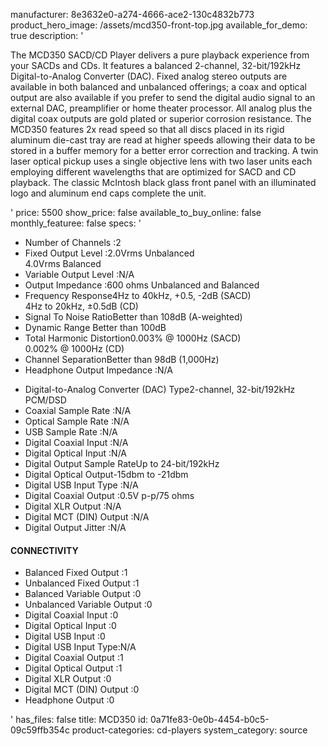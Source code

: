 manufacturer: 8e3632e0-a274-4666-ace2-130c4832b773
product_hero_image: /assets/mcd350-front-top.jpg
available_for_demo: true
description: '<p>The MCD350 SACD/CD Player delivers a pure playback experience from your SACDs and CDs. It features a balanced 2-channel, 32-bit/192kHz Digital-to-Analog Converter (DAC). Fixed analog stereo outputs are available in both balanced and unbalanced offerings; a coax and optical output are also available if you prefer to send the digital audio signal to an external DAC, preamplifier or home theater processor. All analog plus the digital coax outputs are gold plated or superior corrosion resistance. The MCD350 features 2x read speed so that all discs placed in its rigid aluminum die-cast tray are read at higher speeds allowing their data to be stored in a buffer memory for a better error correction and tracking. A twin laser optical pickup uses a single objective lens with two laser units each employing different wavelengths that are optimized for SACD and CD playback. The classic McIntosh black glass front panel with an illuminated logo and aluminum end caps complete the unit.</p>'
price: 5500
show_price: false
available_to_buy_online: false
monthly_featuree: false
specs: '<ul><li>Number of Channels :2</li><li>Fixed Output Level :2.0Vrms Unbalanced<br>4.0Vrms Balanced</li><li>Variable Output Level :N/A</li><li>Output Impedance :600 ohms Unbalanced and Balanced</li><li>Frequency Response4Hz to 40kHz, +0.5, -2dB (SACD)<br>4Hz to 20kHz, ±0.5dB (CD)</li><li>Signal To Noise RatioBetter than 108dB (A-weighted)</li><li>Dynamic Range Better than 100dB</li><li>Total Harmonic Distortion0.003% @ 1000Hz (SACD)<br>0.002% @ 1000Hz (CD)</li><li>Channel SeparationBetter than 98dB (1,000Hz)</li><li>Headphone Output Impedance :N/A</li></ul><ul><li>Digital-to-Analog Converter (DAC) Type2-channel, 32-bit/192kHz PCM/DSD</li><li>Coaxial Sample Rate :N/A</li><li>Optical Sample Rate :N/A</li><li>USB Sample Rate :N/A</li><li>Digital Coaxial Input :N/A</li><li>Digital Optical Input :N/A</li><li>Digital Output Sample RateUp to 24-bit/192kHz</li><li>Digital Optical Output-15dbm to -21dbm</li><li>Digital USB Input Type :N/A</li><li>Digital Coaxial Output :0.5V p-p/75 ohms</li><li>Digital XLR Output :N/A</li><li>Digital MCT (DIN) Output :N/A</li><li>Digital Output Jitter :N/A</li></ul><h4>CONNECTIVITY</h4><ul><li>Balanced Fixed Output :1</li><li>Unbalanced Fixed Output :1</li><li>Balanced Variable Output :0</li><li>Unbalanced Variable Output :0</li><li>Digital Coaxial Input :0</li><li>Digital Optical Input :0</li><li>Digital USB Input :0</li><li>Digital USB Input Type:N/A</li><li>Digital Coaxial Output :1</li><li>Digital Optical Output :1</li><li>Digital XLR Output :0</li><li>Digital MCT (DIN) Output :0</li><li>Headphone Output :0</li></ul>'
has_files: false
title: MCD350
id: 0a71fe83-0e0b-4454-b0c5-09c59ffb354c
product-categories: cd-players
system_category: source
